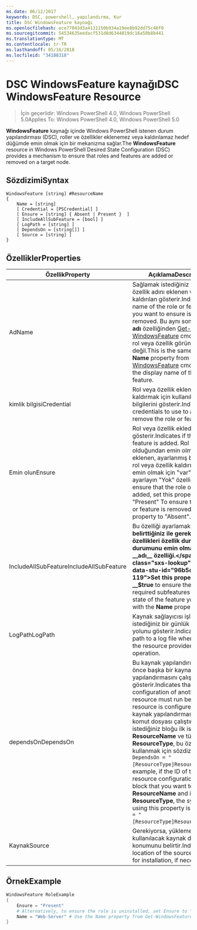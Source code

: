 ```yaml
---
ms.date: 06/12/2017
keywords: DSC, powershell, yapılandırma, Kur
title: DSC WindowsFeature kaynağı
ms.openlocfilehash: ece77043d3a4131150b934a19ee8b92dd75c48f0
ms.sourcegitcommit: 54534635eedacf531d8d6344019dc16a50b8b441
ms.translationtype: MT
ms.contentlocale: tr-TR
ms.lasthandoff: 05/16/2018
ms.locfileid: "34188318"
---
```

# <a name="dsc-windowsfeature-resource"></a><span data-ttu-id="96b5c-103">DSC WindowsFeature kaynağı</span><span class="sxs-lookup"><span data-stu-id="96b5c-103">DSC WindowsFeature Resource</span></span>

> <span data-ttu-id="96b5c-104">İçin geçerlidir: Windows PowerShell 4.0, Windows PowerShell 5.0</span><span class="sxs-lookup"><span data-stu-id="96b5c-104">Applies To: Windows PowerShell 4.0, Windows PowerShell 5.0</span></span>

<span data-ttu-id="96b5c-105">**WindowsFeature** kaynağı içinde Windows PowerShell istenen durum yapılandırması (DSC), roller ve özellikler eklenemez veya kaldırılamaz hedef düğümde emin olmak için bir mekanizma sağlar.</span><span class="sxs-lookup"><span data-stu-id="96b5c-105">The **WindowsFeature** resource in Windows PowerShell Desired State Configuration (DSC) provides a mechanism to ensure that roles and features are added or removed on a target node.</span></span>

## <a name="syntax"></a><span data-ttu-id="96b5c-106">Sözdizimi</span><span class="sxs-lookup"><span data-stu-id="96b5c-106">Syntax</span></span>

```
WindowsFeature [string] #ResourceName
{
    Name = [string]
    [ Credential = [PSCredential] ]
    [ Ensure = [string] { Absent | Present }  ]
    [ IncludeAllSubFeature = [bool] ]
    [ LogPath = [string] ]
    [ DependsOn = [string[]] ]
    [ Source = [string] ]
}
```

## <a name="properties"></a><span data-ttu-id="96b5c-107">Özellikler</span><span class="sxs-lookup"><span data-stu-id="96b5c-107">Properties</span></span>

|  <span data-ttu-id="96b5c-108">Özellik</span><span class="sxs-lookup"><span data-stu-id="96b5c-108">Property</span></span>  |  <span data-ttu-id="96b5c-109">Açıklama</span><span class="sxs-lookup"><span data-stu-id="96b5c-109">Description</span></span>   |
|---|---|
| <span data-ttu-id="96b5c-110">Ad</span><span class="sxs-lookup"><span data-stu-id="96b5c-110">Name</span></span>| <span data-ttu-id="96b5c-111">Sağlamak istediğiniz rol veya özellik adını eklenen veya kaldırılan gösterir.</span><span class="sxs-lookup"><span data-stu-id="96b5c-111">Indicates the name of the role or feature that you want to ensure is added or removed.</span></span> <span data-ttu-id="96b5c-112">Bu aynı sonucu verir __adı__ özelliğinden [Get-WindowsFeature](/powershell/module/servermanager/Get-WindowsFeature) cmdlet'ini ve rol veya özellik görünen adı değil.</span><span class="sxs-lookup"><span data-stu-id="96b5c-112">This is the same as the __Name__ property from the [Get-WindowsFeature](/powershell/module/servermanager/Get-WindowsFeature) cmdlet, and not the display name of the role or feature.</span></span>|
| <span data-ttu-id="96b5c-113">kimlik bilgisi</span><span class="sxs-lookup"><span data-stu-id="96b5c-113">Credential</span></span>| <span data-ttu-id="96b5c-114">Rol veya özellik eklemek veya kaldırmak için kullanılacak kimlik bilgilerini gösterir.</span><span class="sxs-lookup"><span data-stu-id="96b5c-114">Indicates the credentials to use to add or remove the role or feature.</span></span>|
| <span data-ttu-id="96b5c-115">Emin olun</span><span class="sxs-lookup"><span data-stu-id="96b5c-115">Ensure</span></span>| <span data-ttu-id="96b5c-116">Rol veya özellik eklediyseniz gösterir.</span><span class="sxs-lookup"><span data-stu-id="96b5c-116">Indicates if the role or feature is added.</span></span> <span data-ttu-id="96b5c-117">Rol veya özellik olduğundan emin olmak için eklenen, ayarlanmış bu özelliğe rol veya özellik kaldırıldığını, emin olmak için "var" olarak ayarlayın "Yok" özelliği.</span><span class="sxs-lookup"><span data-stu-id="96b5c-117">To ensure that the role or feature is added, set this property to "Present" To ensure that the role or feature is removed, set the property to "Absent".</span></span>|
| <span data-ttu-id="96b5c-118">IncludeAllSubFeature</span><span class="sxs-lookup"><span data-stu-id="96b5c-118">IncludeAllSubFeature</span></span>| <span data-ttu-id="96b5c-119">Bu özelliği ayarlamak __$true__ belirttiğiniz ile gerekli tüm alt özellikleri özellik durumuyla durumunu emin olmak için __adı__ özelliği.</span><span class="sxs-lookup"><span data-stu-id="96b5c-119">Set this property to __$true__ to ensure the state of all required subfeatures with the state of the feature you specify with the __Name__ property.</span></span>|
| <span data-ttu-id="96b5c-120">LogPath</span><span class="sxs-lookup"><span data-stu-id="96b5c-120">LogPath</span></span>| <span data-ttu-id="96b5c-121">Kaynak sağlayıcısı işlemi oturum istediğiniz bir günlük dosyası yolunu gösterir.</span><span class="sxs-lookup"><span data-stu-id="96b5c-121">Indicates the path to a log file where you want the resource provider to log the operation.</span></span>|
| <span data-ttu-id="96b5c-122">dependsOn</span><span class="sxs-lookup"><span data-stu-id="96b5c-122">DependsOn</span></span>| <span data-ttu-id="96b5c-123">Bu kaynak yapılandırılmadan önce başka bir kaynak yapılandırmasını çalıştırmalısınız gösterir.</span><span class="sxs-lookup"><span data-stu-id="96b5c-123">Indicates that the configuration of another resource must run before this resource is configured.</span></span> <span data-ttu-id="96b5c-124">Örneğin, kaynak yapılandırması Kimliğini komut dosyası çalıştırmak istediğiniz bloğu ilk ise __ResourceName__ ve türünü __ResourceType__, bu özelliği kullanmak için sözdizimi `DependsOn = "[ResourceType]ResourceName"`.</span><span class="sxs-lookup"><span data-stu-id="96b5c-124">For example, if the ID of the resource configuration script block that you want to run first is __ResourceName__ and its type is __ResourceType__, the syntax for using this property is `DependsOn = "[ResourceType]ResourceName"`.</span></span>|
| <span data-ttu-id="96b5c-125">Kaynak</span><span class="sxs-lookup"><span data-stu-id="96b5c-125">Source</span></span>| <span data-ttu-id="96b5c-126">Gerekiyorsa, yükleme için kullanılacak kaynak dosyasının konumunu belirtir.</span><span class="sxs-lookup"><span data-stu-id="96b5c-126">Indicates the location of the source file to use for installation, if necessary.</span></span>|

## <a name="example"></a><span data-ttu-id="96b5c-127">Örnek</span><span class="sxs-lookup"><span data-stu-id="96b5c-127">Example</span></span>
```powershell
WindowsFeature RoleExample
{
    Ensure = "Present"
    # Alternatively, to ensure the role is uninstalled, set Ensure to "Absent"
    Name = "Web-Server" # Use the Name property from Get-WindowsFeature
}
```